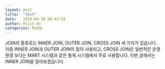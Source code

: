 ```yaml
---
layout: post
title:  "Test"
date:   2018-04-18 08:43:59
author: Mijin An
categories: MySQL
---
```


JOIN의 종류로는 INNER JOIN, OUTER JOIN, CROSS JOIN 세 가지가 있습니다. 이중 INNER JOIN과 OUTER JOIN이 많이 사용되고, CROSS JOIN은 일반적인 운영 환경 보다는 MART 시스템과 같은 통계 시스템에서 주로 사용합니다. 이번 글에서는 INNER JOIN을 알아보겠습니다.
